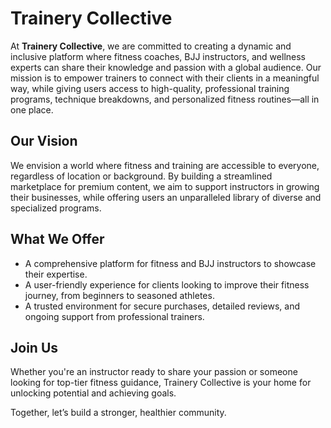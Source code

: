 # Trainery Collective

At **Trainery Collective**, we are committed to creating a dynamic and inclusive platform where fitness coaches, BJJ instructors, and wellness experts can share their knowledge and passion with a global audience. Our mission is to empower trainers to connect with their clients in a meaningful way, while giving users access to high-quality, professional training programs, technique breakdowns, and personalized fitness routines—all in one place.

## Our Vision
We envision a world where fitness and training are accessible to everyone, regardless of location or background. By building a streamlined marketplace for premium content, we aim to support instructors in growing their businesses, while offering users an unparalleled library of diverse and specialized programs.

## What We Offer

- A comprehensive platform for fitness and BJJ instructors to showcase their expertise.
- A user-friendly experience for clients looking to improve their fitness journey, from beginners to seasoned athletes.
- A trusted environment for secure purchases, detailed reviews, and ongoing support from professional trainers.

## Join Us
Whether you're an instructor ready to share your passion or someone looking for top-tier fitness guidance, Trainery Collective is your home for unlocking potential and achieving goals.

Together, let’s build a stronger, healthier community.
